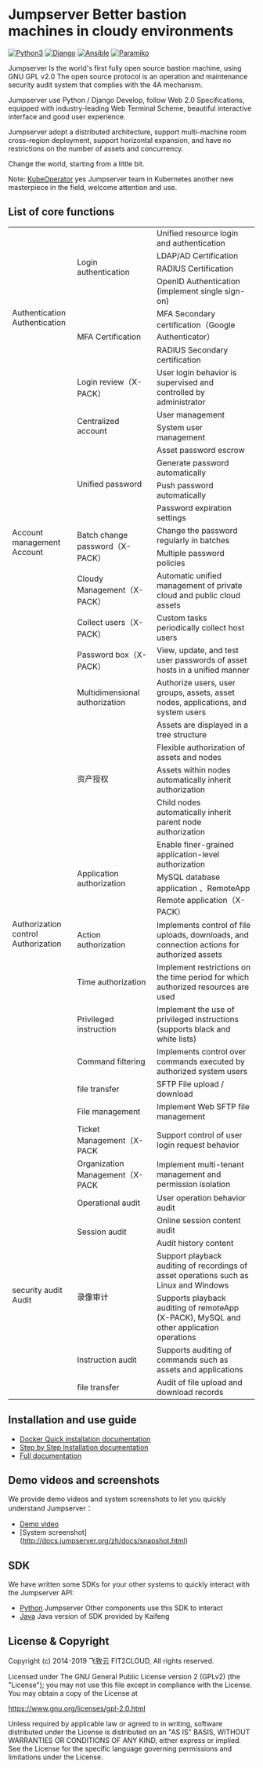 # Jumpserver Better bastion machines in cloudy environments

[![Python3](https://img.shields.io/badge/python-3.6-green.svg?style=plastic)](https://www.python.org/)
[![Django](https://img.shields.io/badge/django-2.1-brightgreen.svg?style=plastic)](https://www.djangoproject.com/)
[![Ansible](https://img.shields.io/badge/ansible-2.4.2.0-blue.svg?style=plastic)](https://www.ansible.com/)
[![Paramiko](https://img.shields.io/badge/paramiko-2.4.1-green.svg?style=plastic)](http://www.paramiko.org/)

Jumpserver Is the world's first fully open source bastion machine, using GNU GPL v2.0 The open source protocol is an operation and maintenance security audit system that complies with the 4A mechanism.

Jumpserver use Python / Django Develop, follow Web 2.0 Specifications, equipped with industry-leading Web Terminal Scheme, beautiful interactive interface and good user experience.

Jumpserver adopt a distributed architecture, support multi-machine room cross-region deployment, support horizontal expansion, and have no restrictions on the number of assets and concurrency.

Change the world, starting from a little bit.

Note: [KubeOperator](https://github.com/KubeOperator/KubeOperator) yes Jumpserver team in Kubernetes another new masterpiece in the field, welcome attention and use.

## List of core functions

<table>
  <tr>
    <td rowspan="7">Authentication<br>Authentication</td>
    <td rowspan="4">Login authentication</td>
    <td>Unified resource login and authentication</td>
  </tr>
  <tr>
    <td>LDAP/AD Certification</td>
  </tr>
  <tr>
    <td>RADIUS Certification</td>
  </tr>
  <tr>
    <td>OpenID Authentication (implement single sign-on)</td>
  </tr>
  <tr>
    <td rowspan="2">MFA Certification</td>
    <td>MFA Secondary certification（Google Authenticator）</td>
  </tr>
  <tr>
    <td>RADIUS Secondary certification </td>
  </tr>
  <tr>
    <td>Login review（X-PACK）</td>
    <td>User login behavior is supervised and controlled by administrator</td>
  </tr>
  <tr>
    <td rowspan="11">Account management<br>Account</td>
    <td rowspan="2">Centralized account</td>
    <td>User management</td>
  </tr>
  <tr>
    <td>System user management</td>
  </tr>
  <tr>
    <td rowspan="4">Unified password</td>
    <td>Asset password escrow</td>
  </tr>
  <tr>
    <td>Generate password automatically</td>
  </tr>
  <tr>
    <td>Push password automatically</td>
  </tr>
  <tr>
    <td>Password expiration settings</td>
  </tr>
  <tr>
    <td rowspan="2">Batch change password（X-PACK）</td>
    <td> Change the password regularly in batches </td>
  </tr>
  <tr>
    <td> Multiple password policies </td>
  </tr>
  <tr>
    <td>Cloudy Management（X-PACK）</td>
    <td> Automatic unified management of private cloud and public cloud assets </td>
  </tr>
  <tr>
    <td>Collect users（X-PACK）</td>
    <td>Custom tasks periodically collect host users</td>
  </tr>
  <tr>
    <td>Password box（X-PACK）</td>
    <td>View, update, and test user passwords of asset hosts in a unified manner</td>
  </tr>
  <tr>
    <td rowspan="15">Authorization control<br>Authorization</td>
    <td> Multidimensional authorization </td>
    <td> Authorize users, user groups, assets, asset nodes, applications, and system users </td>
  </tr>
  <tr>
    <td rowspan="4">资产授权</td>
    <td> Assets are displayed in a tree structure </td>
  </tr>
  <tr>
    <td>Flexible authorization of assets and nodes </td>
  </tr>
  <tr>
    <td>Assets within nodes automatically inherit authorization</td>
  </tr>
  <tr>
    <td>Child nodes automatically inherit parent node authorization </td>
  </tr>
  <tr>
    <td rowspan="2">Application authorization </td>
    <td>Enable finer-grained application-level authorization</td>
  </tr>
  <tr>
    <td>MySQL database application 、RemoteApp Remote application（X-PACK）</td>
  </tr>
  <tr>
    <td>Action authorization</td>
    <td> Implements control of file uploads, downloads, and connection actions for authorized assets</td>
  </tr>
  <tr>
    <td>Time authorization </td>
    <td>Implement restrictions on the time period for which authorized resources are used </td>
  </tr>
  <tr>
    <td>Privileged instruction </td>
    <td>Implement the use of privileged instructions (supports black and white lists) </td>
  </tr>
  <tr>
    <td> Command filtering</td>
    <td>Implements control over commands executed by authorized system users</td>
  </tr>
  <tr>
    <td>file transfer</td>
    <td>SFTP File upload / download</td>
  </tr>
  <tr>
    <td>File management</td>
    <td>Implement Web SFTP file management</td>
  </tr>
  <tr>
    <td>Ticket Management（X-PACK</td>
    <td>Support control of user login request behavior</td>
  </tr>
  <tr>
    <td>Organization Management（X-PACK</td>
    <td>Implement multi-tenant management and permission isolation</td>
  </tr>
  <tr>
    <td rowspan="7">security audit <br>Audit</td>
    <td> Operational audit</td>
    <td>User operation behavior audit</td>
  </tr>
  <tr>
    <td rowspan="2">Session audit</td>
    <td>Online session content audit</td>
  </tr>
  <tr>
    <td>Audit history content</td>
  </tr>
  <tr>
    <td rowspan="2">录像审计</td>
    <td> Support playback auditing of recordings of asset operations such as Linux and Windows</td>
  </tr>
  <tr>
    <td> Supports playback auditing of remoteApp (X-PACK), MySQL and other application operations</td>
  </tr>
  <tr>
    <td>Instruction audit</td>
    <td>Supports auditing of commands such as assets and applications</td>
  </tr>
  <tr>
    <td>file transfer</td>
    <td>Audit of file upload and download records</td>
  </tr>
</table>

## Installation and use guide

-  [Docker Quick installation documentation](http://docs.jumpserver.org/zh/docs/dockerinstall.html)
-  [Step by Step Installation documentation](http://docs.jumpserver.org/zh/docs/step_by_step.html)
-  [Full documentation](http://docs.jumpserver.org)

## Demo videos and screenshots

We provide demo videos and system screenshots to let you quickly understand Jumpserver：

- [Demo video](https://jumpserver.oss-cn-hangzhou.aliyuncs.com/jms-media/%E3%80%90%E6%BC%94%E7%A4%BA%E8%A7%86%E9%A2%91%E3%80%91Jumpserver%20%E5%A0%A1%E5%9E%92%E6%9C%BA%20V1.5.0%20%E6%BC%94%E7%A4%BA%E8%A7%86%E9%A2%91%20-%20final.mp4)
- [System screenshot] (http://docs.jumpserver.org/zh/docs/snapshot.html)

## SDK

We have written some SDKs for your other systems to quickly interact with the Jumpserver API:
- [Python](https://github.com/jumpserver/jumpserver-python-sdk) Jumpserver Other components use this SDK to interact
- [Java](https://github.com/KaiJunYan/jumpserver-java-sdk.git) Java version of SDK provided by Kaifeng

## License & Copyright

Copyright (c) 2014-2019 飞致云 FIT2CLOUD, All rights reserved.

Licensed under The GNU General Public License version 2 (GPLv2)  (the "License"); you may not use this file except in compliance with the License. You may obtain a copy of the License at

https://www.gnu.org/licenses/gpl-2.0.html

Unless required by applicable law or agreed to in writing, software distributed under the License is distributed on an "AS IS" BASIS, WITHOUT WARRANTIES OR CONDITIONS OF ANY KIND, either express or implied. See the License for the specific language governing permissions and limitations under the License.
